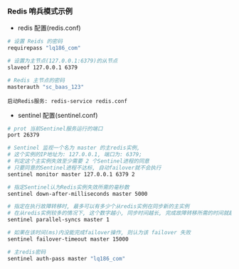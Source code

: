 ### Redis 哨兵模式示例
* redis 配置(redis.conf)
```bash
# 设置 Reids 的密码
requirepass "lq186_com"

# 设置为主节点(127.0.0.1:6379)的从节点
slaveof 127.0.0.1 6379

# Redis 主节点的密码
masterauth "sc_baas_123"
```
`启动Redis服务: redis-service redis.conf`

* sentinel 配置(sentinel.conf)

```bash
# prot 当前Sentinel服务运行的端口
port 26379

# Sentinel 监视一个名为 master 的主redis实例,
# 这个实例的IP地址为: 127.0.0.1, 端口为: 6379;
# 判定这个主实例失效至少需要 2 个Sentinel进程的同意
# 只要同意的Sentinel进程不达标, 自动failover就不会执行
sentinel monitor master 127.0.0.1 6379 2

# 指定Sentinel认为Redis实例失效所需的毫秒数
sentinel down-after-milliseconds master 5000

# 指定在执行故障转移时, 最多可以有多少个从redis实例在同步新的主实例
# 在从redis实例较多的情况下, 这个数字越小, 同步时间越长, 完成故障转移所需的时间就越长
sentinel parallel-syncs master 1

# 如果在该时间(ms)内没能完成failover操作, 则认为该 failover 失败
sentinel failover-timeout master 15000

# 主redis密码
sentinel auth-pass master "lq186_com"

```